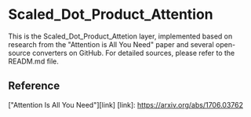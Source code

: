 # Scaled_Dot_Product_Attention
This is the Scaled_Dot_Product_Attetion layer, implemented based on research from the "Attention is All You Need" paper and several open-source converters on GitHub. For detailed sources, please refer to the READM.md file.

## Reference
  ["Attention Is All You Need"][link]
  [link]: https://arxiv.org/abs/1706.03762
